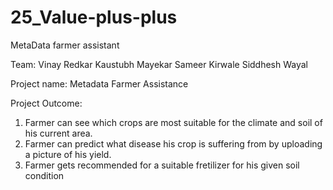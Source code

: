 # 25_Value-plus-plus
MetaData farmer assistant 


Team:
Vinay Redkar
Kaustubh Mayekar
Sameer Kirwale
Siddhesh Wayal

Project name: Metadata Farmer Assistance

Project Outcome:
1. Farmer can see which crops are most suitable for the climate and soil of his current area.
2. Farmer can predict what disease his crop is suffering from by uploading a picture of his yield.
3. Farmer gets recommended for a suitable fretilizer for his given soil condition
